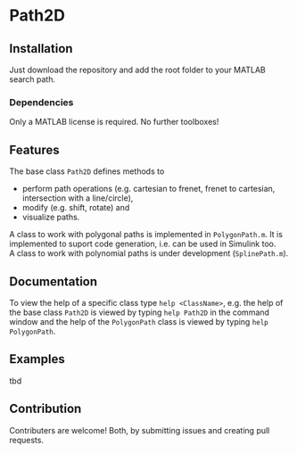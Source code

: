 # Path2D

## Installation
Just download the repository and add the root folder to your MATLAB search path.

### Dependencies
Only a MATLAB license is required. No further toolboxes!


## Features
The base class `Path2D` defines methods to 
- perform path operations (e.g. cartesian to frenet, frenet to cartesian, intersection with a line/circle),
- modify (e.g. shift, rotate) and 
- visualize paths.

A class to work with polygonal paths is implemented in `PolygonPath.m`. It is implemented to suport code generation, i.e. can be used in Simulink too.  
A class to work with polynomial paths is under development (`SplinePath.m`).


## Documentation
To view the help of a specific class type `help <ClassName>`, e.g. the help of the base class `Path2D` is viewed by typing `help Path2D` in the command window and the help of the `PolygonPath` class is viewed by typing `help PolygonPath`.

## Examples
tbd

## Contribution
Contributers are welcome! Both, by submitting issues and creating pull requests.

